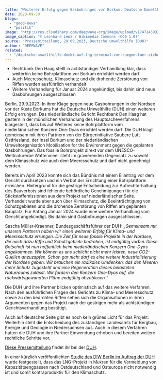 ```yaml
---
title: "Weiterer Erfolg gegen Gasbohrungen vor Borkum: Deutsche Umwelthilfe erreicht vor Gericht Aufrechterhaltung des Baustopps"
date: 2023-09-30
blogs: 
  - "good-news"
  - "politik"
image: "http://res.cloudinary.com/deepwave-org/image/upload/v1747245032/deepwave.org/Demonstration_against_LNG_vom_Goehren_to_Sellin_on_Ruegen_2023-05-28_168-scaled.jpg"
image_caption: "© Leonhard Lenz / Wikimedia Commons (CC0 1.0)"
source: "Pressemitteilung, 29.09.2023, Deutsche Umwelthilfe (DUH)"
author: "DEEPWAVE"
related: 
  - "/deutsche-umwelthilfe-deckt-auf-lng-terminal-vor-ruegen-fuer-sichere-energieversorgung-von-ostdeutschland-und-osteuropa-nicht-notwendig/"
---
```


- Rechtbank Den Haag stellt in achtstündiger Verhandlung klar, dass weiterhin keine Bohrplattform vor Borkum errichtet werden darf
- Auch Meeresschutz, Klimaschutz und die drohende Zerstörung von Riffen wurden ausführlich verhandelt
- Weitere Verhandlung für Januar 2024 angekündigt, bis dahin sind neue Gasbohrungen ausgeschlossen

Berlin, 29.9.2023: In ihrer Klage gegen neue Gasbohrungen in der Nordsee vor der Küste Borkums hat die Deutsche Umwelthilfe (DUH) einen weiteren Erfolg errungen. Das niederländische Gericht Rechtbank Den Haag hat gestern in der mündlichen Verhandlung des Hauptsacheverfahrens klargestellt, dass bis auf Weiteres keine Bohrplattform vom niederländischen Konzern One-Dyas errichtet werden darf. Die DUH klagt gemeinsam mit ihren Partnern von der Bürgerinitiative Saubere Luft Ostfriesland, der Insel Borkum und der niederländischen Umweltorganisation Mobilisation for the Environment gegen die geplanten Gasbohrungen. Das fossile Bohrprojekt direkt vor dem UNESCO-Weltnaturerbe Wattenmeer steht im gravierenden Gegensatz zu sowohl dem Klimaschutz wie auch dem Meeresschutz und darf nicht genehmigt werden.

Bereits im April 2023 konnte sich das Bündnis mit einem Eilantrag vor dem Gericht durchsetzen und ein Verbot der Errichtung einer Bohrplattform erreichen. Hintergrund für die gestrige Entscheidung zur Aufrechterhaltung des Bauverbots sind fehlende behördliche Genehmigungen für die Stickstoffemissionen aus dem Projekt auf niederländischer Seite. Verhandelt wurde aber auch über Klimaschutz, die Beeinträchtigung von Schutzgebieten und die drohende Zerstörung von Riffen am geplanten Bauplatz. Für Anfang Januar 2024 wurde eine weitere Verhandlung vom Gericht angekündigt. Bis dahin sind Gasbohrungen ausgeschlossen.

Sascha Müller-Kraenner, Bundesgeschäftsführer der DUH: _„Gemeinsam mit unseren Partnern haben wir einen weiteren Erfolg für Klima- und Meeresschutz errungen. Die Zeit für neue fossile Projekte in der Nordsee, die noch dazu Riffe und Schutzgebiete bedrohen, ist endgültig vorbei. Diese Botschaft ist nun hoffentlich beim niederländischen Konzern One-Dyas angekommen. Wir können es uns schlicht nicht mehr leisten, neue CO2-Quellen anzuzapfen. Schon gar nicht darf es eine weitere Industrialisierung der Nordsee geben. Wir brauchen ein radikales Umdenken, das den Meeren mehr Schutz zugesteht und eine Regeneration dieses belasteten Naturraums zulässt. Wir fordern den Konzern One-Dyas auf, die rückwärtsgewandten Pläne endgültig abzublasen.“_

Die DUH und ihre Partner blicken optimistisch auf das weitere Verfahren. Nach den ausführlichen Fragen des Gerichts zu Klima- und Meeresschutz sowie zu den bedrohten Riffen sehen sich die Organisationen in ihren Argumenten gegen das Projekt nach der gestrigen mehr als achtstündigen Gerichtsverhandlung bestätigt.

Auch auf deutscher Seite gibt es noch kein grünes Licht für das Projekt: Weiterhin steht die Entscheidung des zuständigen Landesamts für Bergbau, Energie und Geologie in Niedersachsen aus. Auch in diesem Verfahren hatten die DUH und ihre Partner Einwendung erhoben und bereiten weitere rechtliche Schritte vor.

[Diese Pressemitteilung](https://www.duh.de/presse/pressemitteilungen/pressemitteilung/weiterer-erfolg-gegen-gasbohrungen-vor-borkum-deutsche-umwelthilfe-erreicht-vor-gericht-aufrechterh/) findet ihr bei der [DUH](https://www.duh.de/).

In einer kürzlich veröffentlichten [Studie des DIW Berlin im Auftrag der DUH](https://www.deepwave.org/deutsche-umwelthilfe-deckt-auf-lng-terminal-vor-ruegen-fuer-sichere-energieversorgung-von-ostdeutschland-und-osteuropa-nicht-notwendig/) wurde festgestellt, dass das LNG-Projekt in Mukran für die Vermeidung von Kapazitätsengpässen nach Ostdeutschland und Osteuropa nicht notwendig ist und somit kontraproduktiv für den Klimaschutz.
